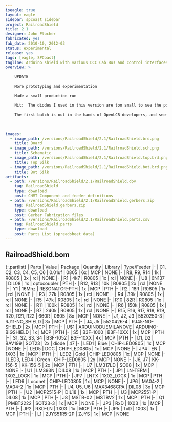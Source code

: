 ```yaml
---
iseagle: true
layout: eagle
sidebar: spcoast_sidebar
project: RailroadShield
title: 2.1
designer: John Plocher
fabricated: yes
fab_date: 2010-10, 2012-03
status: experimental
release: yes
tags: [eagle, SPCoast]
tagline: Arduino shield with various DCC Cab Bus and control interfaces
overview: >
    
    UPDATE
    
    More prototyping and experimentation
    
    Made a small production run
    
    Nit:  The diodes I used in this version are too small to see the polarity banding, which makes assembly difficult!
    
    The first batch is out in the hands of OpenLCB developers, and seems to be working well - except for the overloading of D10 by the CAN SPI code, one of the buttons and the ethernet SPI shield...  Sigh.
    
    
    
images:
  - image_path: /versions/RailroadShield/2.1/RailroadShield.brd.png
    title: Board
  - image_path: /versions/RailroadShield/2.1/RailroadShield.sch.png
    title: Schematic
  - image_path: /versions/RailroadShield/2.1/RailroadShield.top.brd.png
    title: Top Silk
  - image_path: /versions/RailroadShield/2.1/RailroadShield.bot.brd.png
    title: Bot Silk
artifacts:
  - path: /versions/RailroadShield/2.1/RailroadShield.dpv
    tag: RailroadShield
    type: download
    post: CHMT Component and feeder definitions
  - path: /versions/RailroadShield/2.1/RailroadShield.gerbers.zip
    tag: RailroadShield.gerbers.zip
    type: download
    post: Gerber Fabrication files
  - path: /versions/RailroadShield/2.1/RailroadShield.parts.csv
    tag: RailroadShield.parts
    type: download
    post: Parts List (spreadsheet data)
---
```


## RailroadShield.bom

{:.partlist}
| Parts | Value | Package | Quantity | Library | Type/Feeder
|-
| C1, C2, C3, C4, C5, C6 | 0.01uf | 0805 | 6x | MCP | NONE
|-
| R8, R9, R14 | 1k | R0805 | 3x | rcl | NONE
|-
| R1 | 4k7 | R0805 | 1x | rcl | NONE
|-
| U8 | 6N137 | DIL08 | 1x | optocoupler | PTH
|-
| R12, R13 | 10k | R0805 | 2x | rcl | NONE
|-
| Y1 | 16Mhz | RESONATOR-PTH | 1x | MCP | PTH
|-
| R2 | 18R | R0805 | 1x | rcl | NONE
|-
| R3 | 27k | R0805 | 1x | rcl | NONE
|-
| R4 | 39k | R0805 | 1x | rcl | NONE
|-
| R5 | 47k | R0805 | 1x | rcl | NONE
|-
| R10 | 82R | R0805 | 1x | rcl | NONE
|-
| R11 | 100k | R0805 | 1x | rcl | NONE
|-
| R6 | 150k | R0805 | 1x | rcl | NONE
|-
| R7 | 240k | R0805 | 1x | rcl | NONE
|-
| R15, R16, R17, R18, R19, R20, R21, R22 | 660R | 0805 | 8x | MCP | NONE
|-
| J1, J2, J3 | 5520250-3 | RJ11-NO_SHIELD | 3x | MCP | PTH
|-
| J4, J5 | 5520426-4 | RJ45-NO-SHIELD | 2x | MCP | PTH
|-
| U$1 | ARDUINODUEMILANOVE | ARDUINO-BIGSHIELD | 1x | MCP | PTH
|-
| S5 | B3F-1000 | B3F-10XX | 1x | MCP | PTH
|-
| S1, S2, S3, S4 | B3F-1052 | B3F-10XX | 4x | MCP | PTH
|-
| D1, D2 | BAV199 | SOT23 | 2x | diode | 47
|-
| LED1 | Blue | CHIP-LED0805 | 1x | MCP | NONE
|-
| LED5 | DCC | CHIP-LED0805 | 1x | MCP | NONE
|-
| JP4 | EN | 1X03 | 1x | MCP | PTH
|-
| LED2 | Gold | CHIP-LED0805 | 1x | MCP | NONE
|-
| LED3, LED4 | Green | CHIP-LED0805 | 2x | MCP | NONE
|-
| J6, J7 | KK-156-5 | KK-156-5 | 2x | MCP | PTH
|-
| U7 | LM317LD | SO08 | 1x | MCP | NONE
|-
| U1 | LM393N | DIL08 | 1x | MCP | PTH
|-
| JP1 | LN-TERM | 1X02_LOCK | 1x | MCP | PTH
|-
| JP7 | LNTX | 1X02_LOCK | 1x | MCP | PTH
|-
| LED6 | Loconet | CHIP-LED0805 | 1x | MCP | NONE
|-
| JP6 | MA04-2 | MA04-2 | 1x | MCP | PTH
|-
| U4, U5, U6 | MAX3468CPA | DIL08 | 3x | MCP | PTH
|-
| U2 | MCP2515-P | DIL18 | 1x | MCP | PTH
|-
| U3 | MCP2551-P | DIL08 | 1x | MCP | PTH
|-
| J8 | MSTB-02 | MSTBV2 | 1x | MCP | PTH
|-
| Q1 | PMBT2222 | SOT23-3 | 1x | MCP | NONE
|-
| JP3 | RxD | 1X03 | 1x | MCP | PTH
|-
| JP2 | RXD-LN | 1X03 | 1x | MCP | PTH
|-
| JP5 | TxD | 1X03 | 1x | MCP | PTH
|-
| L1 | ZJYS51R5-2P | ZJYS | 1x | MCP | NONE

